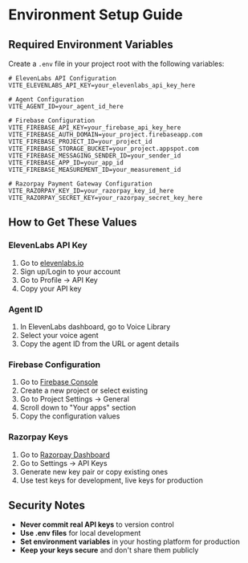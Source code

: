 # Environment Setup Guide

## Required Environment Variables

Create a `.env` file in your project root with the following variables:

```env
# ElevenLabs API Configuration
VITE_ELEVENLABS_API_KEY=your_elevenlabs_api_key_here

# Agent Configuration
VITE_AGENT_ID=your_agent_id_here

# Firebase Configuration
VITE_FIREBASE_API_KEY=your_firebase_api_key_here
VITE_FIREBASE_AUTH_DOMAIN=your_project.firebaseapp.com
VITE_FIREBASE_PROJECT_ID=your_project_id
VITE_FIREBASE_STORAGE_BUCKET=your_project.appspot.com
VITE_FIREBASE_MESSAGING_SENDER_ID=your_sender_id
VITE_FIREBASE_APP_ID=your_app_id
VITE_FIREBASE_MEASUREMENT_ID=your_measurement_id

# Razorpay Payment Gateway Configuration
VITE_RAZORPAY_KEY_ID=your_razorpay_key_id_here
VITE_RAZORPAY_SECRET_KEY=your_razorpay_secret_key_here
```

## How to Get These Values

### ElevenLabs API Key
1. Go to [elevenlabs.io](https://elevenlabs.io/)
2. Sign up/Login to your account
3. Go to Profile → API Key
4. Copy your API key

### Agent ID
1. In ElevenLabs dashboard, go to Voice Library
2. Select your voice agent
3. Copy the agent ID from the URL or agent details

### Firebase Configuration
1. Go to [Firebase Console](https://console.firebase.google.com/)
2. Create a new project or select existing
3. Go to Project Settings → General
4. Scroll down to "Your apps" section
5. Copy the configuration values

### Razorpay Keys
1. Go to [Razorpay Dashboard](https://dashboard.razorpay.com/)
2. Go to Settings → API Keys
3. Generate new key pair or copy existing ones
4. Use test keys for development, live keys for production

## Security Notes

- **Never commit real API keys** to version control
- **Use .env files** for local development
- **Set environment variables** in your hosting platform for production
- **Keep your keys secure** and don't share them publicly
